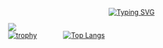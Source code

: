 <p align="center">
  <a href="https://git.io/typing-svg"><img src="https://readme-typing-svg.herokuapp.com?font=Fira+Code&size=40&pause=10&color=00F726&background=FFFFFF00&center=true&vCenter=true&multiline=true&width=600&height=180&lines=Hi+there%2C+i'm;Kostya+and+i'm+a;computer+science+student" alt="Typing SVG" ></a>
</p>







![](https://komarev.com/ghpvc/?username=1KONSTANT1)<br />
[![trophy](https://github-profile-trophy.vercel.app/?username=1KONSTANT1)](https://github.com/ryo-ma/github-profile-trophy)   &emsp; &emsp;&emsp;    [![Top Langs](https://github-readme-stats.vercel.app/api/top-langs/?username=1KONSTANT1)](https://github.com/anuraghazra/github-readme-stats)

<!--
**1KONSTANT1/1KONSTANT1** is a ✨ _special_ ✨ repository because its `README.md` (this file) appears on your GitHub profile.

Here are some ideas to get you started:

- 🔭 I’m currently working on ...
- 🌱 I’m currently learning ...
- 👯 I’m looking to collaborate on ...
- 🤔 I’m looking for help with ...
- 💬 Ask me about ...
- 📫 How to reach me: ...
- 😄 Pronouns: ...
- ⚡ Fun fact: ...
-->
